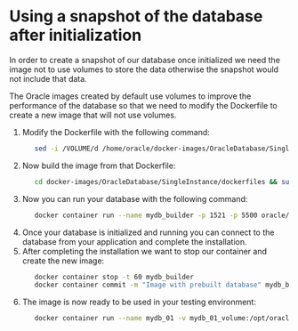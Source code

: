 # Using a snapshot of the database after initialization
In order to create a snapshot of our database once initialized we need the image not to use volumes 
to store the data otherwise the snapshot would not include that data.

The Oracle images created by default use volumes to improve the performance of the database so that we need to modify the Dockerfile
to create a new image that will not use volumes.
1. Modify the Dockerfile with the following command: 
   ```bash
      sed -i /VOLUME/d /home/oracle/docker-images/OracleDatabase/SingleInstance/dockerfiles/19.3.0/Dockerfile
   ```
1. Now build the image from that Dockerfile:
   ```bash
      cd docker-images/OracleDatabase/SingleInstance/dockerfiles && sudo ./buildDockerImage.sh -v 19.3.0 -e
   ```
1. Now you can run your database with the following command:
   ```bash
      docker container run --name mydb_builder -p 1521 -p 5500 oracle/database:19.3.0-ee
   ```
1. Once your database is initialized and running you can connect to the database from your application and complete the installation.
1. After completing the installation we want to stop our container and create the new image:
   ```bash
      docker container stop -t 60 mydb_builder
      docker container commit -m "Image with prebuilt database" mydb_builder oracle/database-snapshot:19.3.0-ee
   ```
1. The image is now ready to be used in your testing environment:
   ```bash
      docker container run --name mydb_01 -v mydb_01_volume:/opt/oracle/oradata -p 1521 -p 5500 oracle/database-snapshot:19.3.0-ee
   ```
        
            
